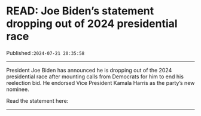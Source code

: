 # READ: Joe Biden’s statement dropping out of 2024 presidential race

Published :`2024-07-21 20:35:58`

---

President Joe Biden has announced he is dropping out of the 2024 presidential race after mounting calls from Democrats for him to end his reelection bid. He endorsed Vice President Kamala Harris as the party’s new nominee.

Read the statement here:

---

